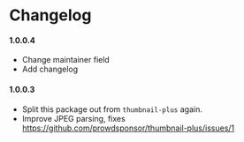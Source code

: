 # Changelog

#### 1.0.0.4

* Change maintainer field
* Add changelog

#### 1.0.0.3

* Split this package out from `thumbnail-plus` again.
* Improve JPEG parsing, fixes https://github.com/prowdsponsor/thumbnail-plus/issues/1
